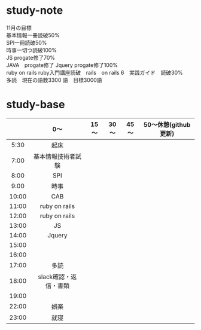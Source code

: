 # study-note
11月の目標　<br>
基本情報一冊読破50%<br>
SPI一冊読破50%<br>
時事一切つ読破100%<br>
JS progate修了70%<br>
JAVA　progate修了
Jquery progate修了100%<br>
ruby on rails ruby入門講座読破　rails　on rails 6　実践ガイド　読破30%<br>
多読　現在の語数3300 語　目標3000語


# study-base
||	0～|	15～|	30～|	45～| 50～休憩(github更新)  |
|:--:|:--:|:--:|:--:|:--:|:--:|
|5:30	|起床|
|7:00	|基本情報技術者試験|
|8:00	|	SPI|
|9:00	|時事|
|10:00	|CAB|
|11:00	|ruby on rails|
|12:00	|ruby on rails|
|13:00	|JS|
|14:00	|Jquery|
|15:00	||
|16:00	||
|17:00	|多読|
|18:00	|slack確認・返信・書類|
|19:00  |
|22:00  |娯楽|
|23:00	|就寝|
